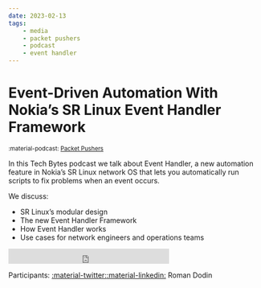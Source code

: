 ```yaml
---
date: 2023-02-13
tags:
    - media
    - packet pushers
    - podcast
    - event handler
---
```


# Event-Driven Automation With Nokia’s SR Linux Event Handler Framework

<small>:material-podcast: [Packet Pushers](https://packetpushers.net/podcasts/tech-bytes-event-driven-automation-with-nokias-sr-linux-event-handler-framework-sponsored/)</small>

In this Tech Bytes podcast we talk about Event Handler, a new automation feature in Nokia’s SR Linux network OS that lets you automatically run scripts to fix problems when an event occurs.

We discuss:

- SR Linux’s modular design
- The new Event Handler Framework
- How Event Handler works
- Use cases for network engineers and operations teams

<div class="iframe-audio2-container">
<iframe width="320" height="30" src="https://packetpushers.net/?powerpress_embed=52038-podcast&amp;powerpress_player=mediaelement-audio" frameborder="0" scrolling="no"></iframe>
</div>

Participants: [:material-twitter:][rdodin-twitter][:material-linkedin:][rdodin-linkedin] Roman Dodin

[rdodin-linkedin]: https://linkedin.com/in/rdodin
[rdodin-twitter]: https://twitter.com/ntdvps
